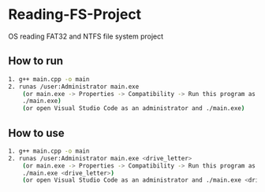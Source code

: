 # Reading-FS-Project
OS reading FAT32 and NTFS file system project

## How to run
```bash
1. g++ main.cpp -o main
2. runas /user:Administrator main.exe
    (or main.exe -> Properties -> Compatibility -> Run this program as an administrator
    ./main.exe)
    (or open Visual Studio Code as an administrator and ./main.exe)
```

## How to use
```bash
1. g++ main.cpp -o main
2. runas /user:Administrator main.exe <drive_letter>
    (or main.exe -> Properties -> Compatibility -> Run this program as an administrator
    ./main.exe <drive_letter>)
    (or open Visual Studio Code as an administrator and ./main.exe <drive_letter>)
```